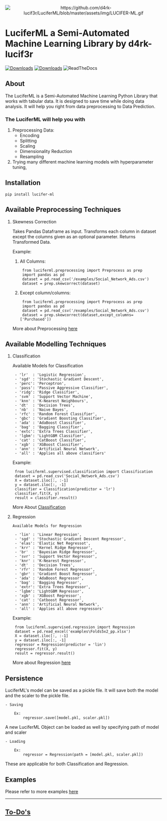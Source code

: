 <p align="center" ><img align='center' alt="https://github.com/d4rk-lucif3r/LuciferML/blob/master/assets/img/LUCIFER-ML.gif"  src="https://github.com/d4rk-lucif3r/LuciferML/blob/master/assets/img/LUCIFER-ML.gif"></p>

# LuciferML a Semi-Automated Machine Learning Library by d4rk-lucif3r

[![Downloads](https://static.pepy.tech/personalized-badge/lucifer-ml?period=total&units=international_system&left_color=black&right_color=green&left_text=Total%20Downloads)](https://pepy.tech/project/lucifer-ml)
[![Downloads](https://static.pepy.tech/personalized-badge/lucifer-ml?period=month&units=international_system&left_color=black&right_color=green&left_text=Downloads%20per%20Month)](https://pepy.tech/project/lucifer-ml)
![ReadTheDocs](https://img.shields.io/readthedocs/luciferml?style=plastic)

## About

The LuciferML is a Semi-Automated Machine Learning Python Library that works with tabular data. It is designed to save time while doing data analysis. It will help you right from data preprocessing to Data Prediction.

### The LuciferML will help you with

1. Preprocessing Data:
    - Encoding
    - Splitting
    - Scaling
    - Dimensionality Reduction
    - Resampling
2. Trying many different machine learning models with hyperparameter tuning,

## Installation

    pip install lucifer-ml

## Available Preprocessing Techniques

1) Skewness Correction

    Takes Pandas Dataframe as input. Transforms each column in dataset except the columns given as an optional parameter.
    Returns Transformed Data.

    Example:

     1) All Columns:

             from luciferml.preprocessing import Preprocess as prep
             import pandas as pd
             dataset = pd.read_csv('/examples/Social_Network_Ads.csv')
             dataset = prep.skewcorrect(dataset)

     2) Except column/columns:

             from luciferml.preprocessing import Preprocess as prep
             import pandas as pd
             dataset = pd.read_csv('/examples/Social_Network_Ads.csv')
             dataset = prep.skewcorrect(dataset,except_columns=['Purchased'])

    More about Preprocessing [here](https://github.com/d4rk-lucif3r/LuciferML/blob/master/luciferml/supervised/README/Preprocessing.md)

## Available Modelling Techniques

1) Classification

    Available Models for Classification

        - 'lr'  : 'Logistic Regression',
        - 'sgd' : 'Stochastic Gradient Descent',
        - 'perc': 'Perceptron',
        - 'pass': 'Passive Aggressive Classifier',
        - 'ridg': 'Ridge Classifier', 
        - 'svm' : 'Support Vector Machine',
        - 'knn' : 'K-Nearest Neighbours',
        - 'dt'  : 'Decision Trees',
        - 'nb'  : 'Naive Bayes',
        - 'rfc' : 'Random Forest Classifier',
        - 'gbc' : 'Gradient Boosting Classifier',
        - 'ada' : 'AdaBoost Classifier',
        - 'bag' : 'Bagging Classifier',
        - 'extc': 'Extra Trees Classifier',
        - 'lgbm': 'LightGBM Classifier',
        - 'cat' : 'CatBoost Classifier',
        - 'xgb' : 'XGBoost Classifier',
        - 'ann' : 'Artificial Neural Network',
        - 'all' : 'Applies all above classifiers'

    Example:

        from luciferml.supervised.classification import Classification
        dataset = pd.read_csv('Social_Network_Ads.csv')
        X = dataset.iloc[:, :-1]
        y = dataset.iloc[:, -1]
        classifier = Classification(predictor = 'lr')
        classifier.fit(X, y)
        result = classifier.result()

    More About [Classification](https://github.com/d4rk-lucif3r/LuciferML/blob/master/luciferml/supervised/README/Classification.md)

2) Regression

       Available Models for Regression

        - 'lin' : 'Linear Regression',
        - 'sgd' : 'Stochastic Gradient Descent Regressor',
        - 'elas': 'Elastic Net Regressot',
        - 'krr' : 'Kernel Ridge Regressor',
        - 'br'  : 'Bayesian Ridge Regressor',
        - 'svr' : 'Support Vector Regressor',
        - 'knr' : 'K-Nearest Regressor',
        - 'dt'  : 'Decision Trees',
        - 'rfr' : 'Random Forest Regressor',
        - 'gbr' : 'Gradient Boost Regressor',
        - 'ada' : 'AdaBoost Regressor',
        - 'bag' : 'Bagging Regressor',
        - 'extr': 'Extra Trees Regressor',
        - 'lgbm': 'LightGBM Regressor',
        - 'xgb' : 'XGBoost Regressor',
        - 'cat' : 'Catboost Regressor',
        - 'ann' : 'Artificial Neural Network',
        - 'all' : 'Applies all above regressors'

    Example:

        from luciferml.supervised.regression import Regression
        dataset = pd.read_excel('examples\Folds5x2_pp.xlsx')
        X = dataset.iloc[:, :-1]
        y = dataset.iloc[:, -1]
        regressor = Regression(predictor = 'lin')
        regressor.fit(X, y)
        result = regressor.result()

    More about Regression [here](https://github.com/d4rk-lucif3r/LuciferML/blob/master/luciferml/supervised/README/Regression.md)

## Persistence

LuciferML's model can be saved as a pickle file. It will save both the model and the scaler to the pickle file.


    - Saving

        Ex: 
            regressor.save([model.pkl, scaler.pkl])

A new LuciferML Object can be loaded as well by specifying path of model and scaler

    - Loading

        Ex: 
            regressor = Regression(path = [model.pkl, scaler.pkl])

These are applicable for both Classification and Regression.

## Examples

Please refer to more examples [here](https://github.com/d4rk-lucif3r/LuciferML/blob/master/examples/example.ipynb)

---

## [To-Do's](https://github.com/d4rk-lucif3r/LuciferML/issues/10)
